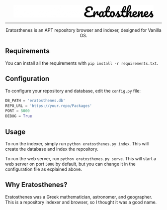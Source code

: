 <div align="center">
<img src="assets/dark.png?raw=true#gh-dark-mode-only" height="40">
<img src="assets/light.png?raw=true#gh-light-mode-only" height="40">
</div>

---
<p align="center">Eratosthenes is an APT repository browser and indexer, designed for Vanilla OS.</p>

## Requirements
You can install all the requirements with `pip install -r requirements.txt`.

## Configuration
To configure your repository and database, edit the `config.py` file:
```python
DB_PATH = 'eratosthenes.db'
REPO_URL = 'https://your.repo/Packages'
PORT = 5000
DEBUG = True
```

## Usage
To run the indexer, simply run `python eratosthenes.py index`. This will create 
the database and index the repository.

To run the web server, run `python eratosthenes.py serve`. This will start a web 
server on port `5000` by default, but you can change it in the configuration
file as explained above.

## Why Eratosthenes?
Eratosthenes was a Greek mathematician, astronomer, and geographer. This is a
repository indexer and browser, so I thought it was a good name.
